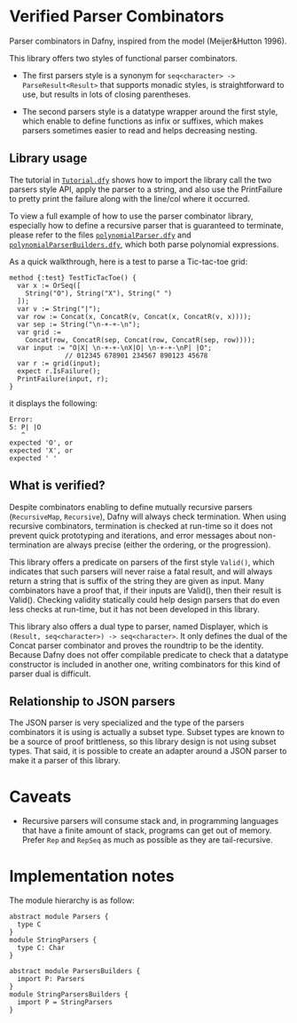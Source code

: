 # Verified Parser Combinators

Parser combinators in Dafny, inspired from the model (Meijer&Hutton 1996).

This library offers two styles of functional parser combinators.

- The first parsers style is a synonym for `seq<character> -> ParseResult<Result>` that supports monadic styles, is straightforward to use, but results in lots of closing parentheses.

- The second parsers style is a datatype wrapper around the first style, which enable to define functions as infix or suffixes, which makes parsers sometimes easier to read and helps decreasing nesting.

## Library usage

The tutorial in [`Tutorial.dfy`](examples/Tutorial.dfy) shows how to import the library call the two parsers style API, apply the parser to a string, and also use the PrintFailure to pretty print the failure along with the line/col where it occurred.

To view a full example of how to use the parser combinator library,
especially how to define a recursive parser that is guaranteed to terminate,
please refer to the files [`polynomialParser.dfy`](examples/polynomialParser.dfy) and [`polynomialParserBuilders.dfy`](examples/polynomialParserBuilder.dfy), which both parse polynomial expressions.

As a quick walkthrough, here is a test to parse a Tic-tac-toe grid:

```
method {:test} TestTicTacToe() {
  var x := OrSeq([
    String("O"), String("X"), String(" ")
  ]);
  var v := String("|");
  var row := Concat(x, ConcatR(v, Concat(x, ConcatR(v, x))));
  var sep := String("\n-+-+-\n");
  var grid := 
    Concat(row, ConcatR(sep, Concat(row, ConcatR(sep, row))));
  var input := "O|X| \n-+-+-\nX|O| \n-+-+-\nP| |O";
              // 012345 678901 234567 890123 45678
  var r := grid(input);
  expect r.IsFailure();
  PrintFailure(input, r);
}
```

it displays the following:

```
Error:
5: P| |O
   ^
expected 'O', or
expected 'X', or
expected ' '
```
## What is verified?

Despite combinators enabling to define mutually recursive parsers (`RecursiveMap`, `Recursive`), Dafny will always check termination. When using recursive combinators, termination is checked at run-time so it does not prevent quick prototyping and iterations, and error messages about non-termination are always precise (either the ordering, or the progression).

This library offers a predicate on parsers of the first style `Valid()`, which
indicates that such parsers will never raise a fatal result, and will always return a
string that is suffix of the string they are given as input. Many combinators have
a proof that, if their inputs are Valid(), then their result is Valid().
Checking validity statically could help design parsers that do even less checks at run-time, but it has not been developed in this library.

This library also offers a dual type to parser, named Displayer, which is `(Result, seq<character>) -> seq<character>`. It only defines the dual of the Concat parser combinator and proves the roundtrip to be the identity. Because Dafny does not offer
compilable predicate to check that a datatype constructor is included in another one,
writing combinators for this kind of parser dual is difficult.

## Relationship to JSON parsers

The JSON parser is very specialized and the type of the parsers combinators it is using is actually a subset type.
Subset types are known to be a source of proof brittleness,
so this library design is not using subset types.
That said, it is possible to create an adapter around a JSON parser to make it a parser of this library.

# Caveats

- Recursive parsers will consume stack and, in programming languages that have a finite amount of stack, programs can get out of memory. Prefer `Rep` and `RepSeq` as much as possible as they are tail-recursive.

# Implementation notes

The module hierarchy is as follow:

```
abstract module Parsers {
  type C
}
module StringParsers {
  type C: Char
}

abstract module ParsersBuilders {
  import P: Parsers
}
module StringParsersBuilders {
  import P = StringParsers
}
```